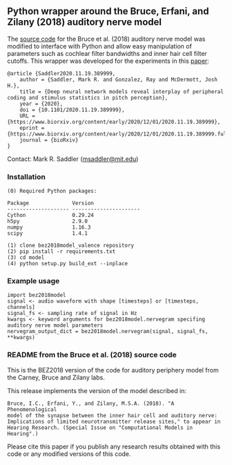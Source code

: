 ## Python wrapper around the Bruce, Erfani, and Zilany (2018) auditory nerve model

The [source code](https://www.ece.mcmaster.ca/~ibruce/zbcANmodel/zbcANmodel.htm) for the Bruce et al. (2018) auditory nerve model was modified to interface with Python and allow easy manipulation of parameters such as cochlear filter bandwidths and inner hair cell filter cutoffs. This wrapper was developed for the experiments in this [paper](https://www.biorxiv.org/content/10.1101/2020.11.19.389999v3):
```
@article {Saddler2020.11.19.389999,
    author = {Saddler, Mark R. and Gonzalez, Ray and McDermott, Josh H.},
    title = {Deep neural network models reveal interplay of peripheral coding and stimulus statistics in pitch perception},
    year = {2020},
    doi = {10.1101/2020.11.19.389999},
    URL = {https://www.biorxiv.org/content/early/2020/12/01/2020.11.19.389999},
    eprint = {https://www.biorxiv.org/content/early/2020/12/01/2020.11.19.389999.full.pdf},
    journal = {bioRxiv}
}
```
Contact: Mark R. Saddler (msaddler@mit.edu)


### Installation

```
(0) Required Python packages:

Package              Version
-------------------- ----------------------
Cython               0.29.24
h5py                 2.9.0
numpy                1.16.3
scipy                1.4.1

(1) clone bez2018model_valence repository
(2) pip install -r requirements.txt
(3) cd model
(4) python setup.py build_ext --inplace
```


### Example usage

```
import bez2018model
signal <- audio waveform with shape [timesteps] or [timesteps, channels]
signal_fs <- sampling rate of signal in Hz
kwargs <- keyword arguments for bez2018model.nervegram specifing auditory nerve model parameters
nervegram_output_dict = bez2018model.nervegram(signal, signal_fs, **kwargs)
```


### README from the Bruce et al. (2018) source code

This is the BEZ2018 version of the code for auditory periphery model from
the Carney, Bruce and Zilany labs.

This release implements the version of the model described in:

    Bruce, I.C., Erfani, Y., and Zilany, M.S.A. (2018). "A Phenomenological
    model of the synapse between the inner hair cell and auditory nerve: 
    Implications of limited neurotransmitter release sites," to appear in
    Hearing Research. (Special Issue on "Computational Models in Hearing".)

Please cite this paper if you publish any research results obtained with
this code or any modified versions of this code.
